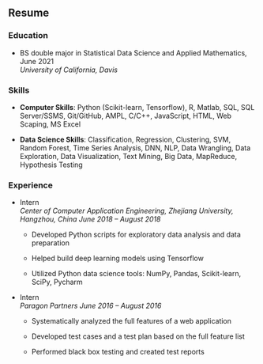 ## Resume

### Education

* BS double major in Statistical Data Science and Applied Mathematics, June 2021<br>
*University of California, Davis*

### Skills

* **Computer Skills**: Python (Scikit-learn, Tensorflow), R, Matlab, SQL, SQL Server/SSMS, Git/GitHub, AMPL, C/C++, JavaScript, HTML, Web Scaping, MS Excel

* **Data Science Skills**: Classification, Regression, Clustering, SVM, Random Forest, Time Series Analysis, DNN, NLP, Data Wrangling, Data Exploration, Data Visualization, Text Mining, Big Data, MapReduce, Hypothesis Testing

### Experience

* Intern<br>
*Center of Computer Application Engineering, Zhejiang University, Hangzhou, China*
*June 2018 – August 2018*

	- Developed Python scripts for exploratory data analysis and data preparation
	
	- Helped build deep learning models using Tensorflow
	
	- Utilized Python data science tools: NumPy, Pandas, Scikit-learn, SciPy, Pycharm
	
* Intern<br>
*Paragon Partners*
*June 2016 – August 2016*

	- Systematically analyzed the full features of a web application
	
	- Developed test cases and a test plan based on the full feature list
	
	- Performed black box testing and created test reports

